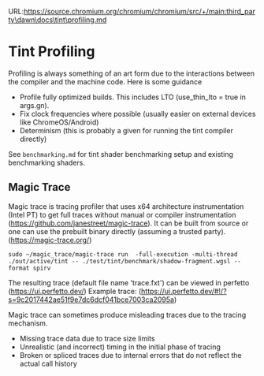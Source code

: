 URL:https://source.chromium.org/chromium/chromium/src/+/main:third_party\dawn\docs\tint\profiling.md
# Tint Profiling

Profiling is always something of an art form due to the interactions between the compiler and the machine code.
Here is some guidance
* Profile fully optimized builds. This includes LTO (use_thin_lto = true in args.gn).
* Fix clock frequencies where possible (usually easier on external devices like ChromeOS/Android)
* Determinism (this is probably a given for running the tint compiler directly)

See `benchmarking.md` for tint shader benchmarking setup and existing benchmarking shaders.

## Magic Trace

Magic trace is tracing profiler that uses x64 architecture instrumentation (Intel PT) to get full traces without manual or compiler instrumentation (https://github.com/janestreet/magic-trace). It can be built from source or one can use the prebuilt binary directly (assuming a trusted party).
(https://magic-trace.org/)


```
sudo ~/magic_trace/magic-trace run  -full-execution -multi-thread ./out/active/tint -- ./test/tint/benchmark/shadow-fragment.wgsl --format spirv
```

The resulting trace (default file name 'trace.fxt') can be viewed in perfetto (https://ui.perfetto.dev/)
Example trace:
(https://ui.perfetto.dev/#!/?s=9c2017442ae51f9e7dc6dcf041bce7003ca2095a)


Magic trace can sometimes produce misleading traces due to the tracing mechanism.
* Missing trace data due to trace size limits
* Unrealistic (and incorrect) timing in the initial phase of tracing
* Broken or spliced traces due to internal errors that do not reflect the actual call history
